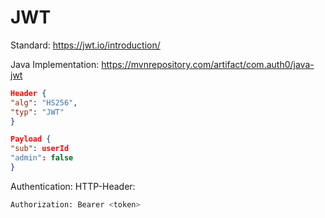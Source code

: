 # JWT

Standard: https://jwt.io/introduction/

Java Implementation: https://mvnrepository.com/artifact/com.auth0/java-jwt

```json
Header {
"alg": "HS256",
"typ": "JWT"
}
```

```json
Payload {
"sub": userId
"admin": false
}
```

Authentication: HTTP-Header:

```bash
Authorization: Bearer <token>
```
